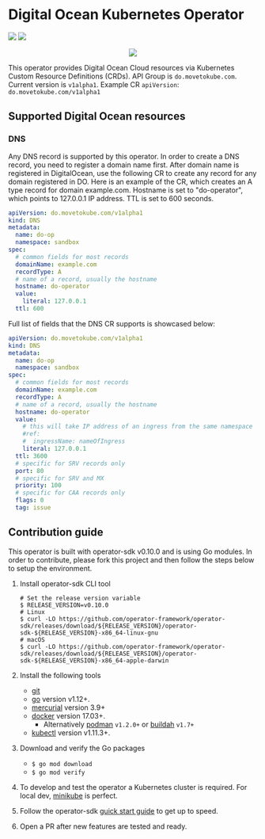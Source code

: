 # Digital Ocean Kubernetes Operator
![](https://github.com/movetokube/do-operator/workflows/Tests/badge.svg) ![](https://github.com/movetokube/do-operator/workflows/Publish%20Release/badge.svg)

<p align="center">
    <img src=".assets/do-operator-icon.png" />
</p>

This operator provides Digital Ocean Cloud resources via Kubernetes Custom Resource Definitions (CRDs).
API Group is `do.movetokube.com`. Current version is `v1alpha1`. Example CR `apiVersion`: `do.movetokube.com/v1alpha1` 

## Supported Digital Ocean resources
### DNS

Any DNS record is supported by this operator. In order to create a DNS record, you need to register a domain name first.
After domain name is registered in DigitalOcean, use the following CR to create any record for any domain registered in DO.
Here is an example of the CR, which creates an A type record for domain example.com. Hostname is set to "do-operator", which
points to 127.0.0.1 IP address. TTL is set to 600 seconds.

```yaml
apiVersion: do.movetokube.com/v1alpha1
kind: DNS
metadata:
  name: do-op
  namespace: sandbox
spec:
  # common fields for most records
  domainName: example.com
  recordType: A
  # name of a record, usually the hostname
  hostname: do-operator
  value:
    literal: 127.0.0.1
  ttl: 600
```

Full list of fields that the DNS CR supports is showcased below:

```yaml
apiVersion: do.movetokube.com/v1alpha1
kind: DNS
metadata:
  name: do-op
  namespace: sandbox
spec:
  # common fields for most records
  domainName: example.com
  recordType: A
  # name of a record, usually the hostname
  hostname: do-operator
  value:
    # this will take IP address of an ingress from the same namespace
    #ref:
    #  ingressName: nameOfIngress
    literal: 127.0.0.1
  ttl: 3600
  # specific for SRV records only
  port: 80
  # specific for SRV and MX
  priority: 100
  # specific for CAA records only
  flags: 0
  tag: issue
```

## Contribution guide
This operator is built with operator-sdk v0.10.0 and is using Go modules. In order to contribute, please fork this project
and then follow the steps below to setup the environment.
1. Install operator-sdk CLI tool
    ```shell script
    # Set the release version variable
    $ RELEASE_VERSION=v0.10.0
    # Linux
    $ curl -LO https://github.com/operator-framework/operator-sdk/releases/download/${RELEASE_VERSION}/operator-sdk-${RELEASE_VERSION}-x86_64-linux-gnu
    # macOS
    $ curl -LO https://github.com/operator-framework/operator-sdk/releases/download/${RELEASE_VERSION}/operator-sdk-${RELEASE_VERSION}-x86_64-apple-darwin
    ```
2. Install the following tools
    - [git][git_tool]
    - [go][go_tool] version v1.12+.
    - [mercurial][mercurial_tool] version 3.9+
    - [docker][docker_tool] version 17.03+.
      - Alternatively [podman][podman_tool] `v1.2.0+` or [buildah][buildah_tool] `v1.7+`
    - [kubectl][kubectl_tool] version v1.11.3+.
    
3. Download and verify the Go packages
   *  `$ go mod download`
   *  `$ go mod verify`
4. To develop and test the operator a Kubernetes cluster is required. For local dev, [minikube][minikube_tool] is perfect.
5. Follow the operator-sdk [guick start guide](https://github.com/operator-framework/operator-sdk/blob/master/README.md#quick-start)
to get up to speed.
6. Open a PR after new features are tested and ready.

    
[git_tool]:https://git-scm.com/downloads
[go_tool]:https://golang.org/dl/
[mercurial_tool]:https://www.mercurial-scm.org/downloads
[docker_tool]:https://docs.docker.com/install/
[podman_tool]:https://github.com/containers/libpod/blob/master/install.md
[buildah_tool]:https://github.com/containers/buildah/blob/master/install.md
[kubectl_tool]:https://kubernetes.io/docs/tasks/tools/install-kubectl/
[minikube_tool]:https://kubernetes.io/docs/tasks/tools/install-minikube/
